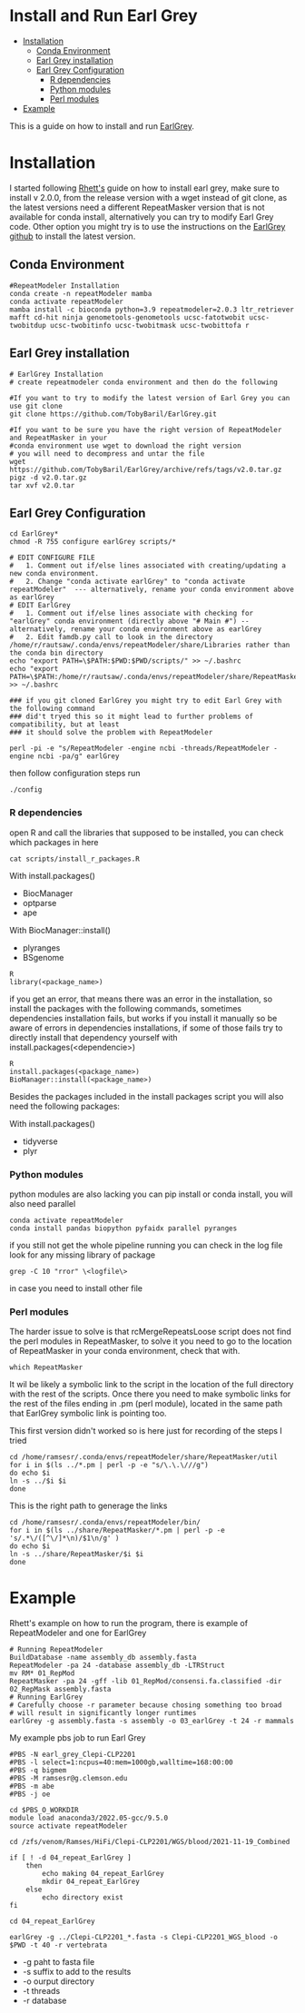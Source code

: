 **Install and Run Earl Grey**
===============================
- [Installation](#installation)
    - [Conda Environment](#conda-environment)
    - [Earl Grey installation](#earl-grey-installation)
    - [Earl Grey Configuration](#earl-grey-configuration)
        - [R dependencies](#r-dependencies)
        - [Python modules](#python-modules)
        - [Perl modules](#perl-modules)
- [Example](#example) 

This is a guide on how to install and run [EarlGrey](https://github.com/TobyBaril/EarlGrey).

# **Installation**

I started following [Rhett's](https://github.com/RhettRautsaw) guide on how to install earl grey, make sure to install v 2.0.0, from the release version with a wget instead of git clone, as the latest versions need a different RepeatMasker version that is not available for conda install, alternatively you can try to modify Earl Grey code. Other option you might try is to use the instructions on the [EarlGrey github](https://github.com/TobyBaril/EarlGrey) to install the latest version.

## **Conda Environment**
```
#RepeatModeler Installation
conda create -n repeatModeler mamba
conda activate repeatModeler
mamba install -c bioconda python=3.9 repeatmodeler=2.0.3 ltr_retriever mafft cd-hit ninja genometools-genometools ucsc-fatotwobit ucsc-twobitdup ucsc-twobitinfo ucsc-twobitmask ucsc-twobittofa r
```
## **Earl Grey installation**

```
# EarlGrey Installation
# create repeatmodeler conda environment and then do the following

#If you want to try to modify the latest version of Earl Grey you can use git clone 
git clone https://github.com/TobyBaril/EarlGrey.git

#If you want to be sure you have the right version of RepeatModeler and RepeatMasker in your 
#conda environment use wget to download the right version
# you will need to decompress and untar the file 
wget https://github.com/TobyBaril/EarlGrey/archive/refs/tags/v2.0.tar.gz
pigz -d v2.0.tar.gz
tar xvf v2.0.tar
```
## **Earl Grey Configuration**
```
cd EarlGrey*
chmod -R 755 configure earlGrey scripts/*

# EDIT CONFIGURE FILE 
#	1. Comment out if/else lines associated with creating/updating a new conda environment. 
#	2. Change "conda activate earlGrey" to "conda activate repeatModeler"  --- alternatively, rename your conda environment above as earlGrey
# EDIT EarlGrey
#	1. Comment out if/else lines associate with checking for "earlGrey" conda environment (directly above "# Main #") -- alternatively, rename your conda environment above as earlGrey
#	2. Edit famdb.py call to look in the directory /home/r/rautsaw/.conda/envs/repeatModeler/share/Libraries rather than the conda bin directory
echo "export PATH=\$PATH:$PWD:$PWD/scripts/" >> ~/.bashrc
echo "export PATH=\$PATH:/home/r/rautsaw/.conda/envs/repeatModeler/share/RepeatMasker" >> ~/.bashrc

### if you git cloned EarlGrey you might try to edit Earl Grey with the following command
### did't tryed this so it might lead to further problems of compatibility, but at least 
### it should solve the problem with RepeatModeler

perl -pi -e "s/RepeatModeler -engine ncbi -threads/RepeatModeler -engine ncbi -pa/g" earlGrey

```

then follow configuration steps run

```
./config
```


### **R dependencies**

open R and call the libraries that supposed to be installed, you can check which packages in here

```
cat scripts/install_r_packages.R
```

With install.packages()
- BiocManager
- optparse
- ape

With BiocManager::install()
- plyranges
- BSgenome

```
R
library(<package_name>)
```

if you get an error, that means there was an error in the installation, so install the packages with the following commands, sometimes dependencies installation fails, but works if you install it manually so be aware of errors in dependencies installations, if some of those fails try to directly install that dependency yourself with install.packages(\<dependencie\>)

```
R
install.packages(<package_name>)
BioManager::install(<package_name>)
```

Besides the packages included in the install packages script you will also need the following packages:

With install.packages()
- tidyverse
- plyr

### **Python modules**

python modules are also lacking you can pip install or conda install, you will also need parallel

```
conda activate repeatModeler 
conda install pandas biopython pyfaidx parallel pyranges
```

if you still not get the whole pipeline running you can check in the log file look for any missing library of package

```
grep -C 10 "rror" \<logfile\>
```

in case you need to install other file

### **Perl modules**

The harder issue to solve is that rcMergeRepeatsLoose script does not find the perl modules in RepeatMasker, to solve it you need to go to the location of RepeatMasker in your conda environment, check that with.
```
which RepeatMasker
```
It wil be likely a symbolic link to the script in the location of the full directory with the rest of the scripts.
Once there you need to make symbolic links for the rest of the files ending in .pm (perl module), located in the same path that EarlGrey symbolic link is pointing too.

This first version didn't worked so is here just for recording of the steps I tried
```
cd /home/ramsesr/.conda/envs/repeatModeler/share/RepeatMasker/util
for i in $(ls ../*.pm | perl -p -e "s/\.\.\///g")
do echo $i
ln -s ../$i $i
done
```

This is the right path to generage the links

```
cd /home/ramsesr/.conda/envs/repeatModeler/bin/
for i in $(ls ../share/RepeatMasker/*.pm | perl -p -e 's/.*\/([^\/]*\n)/$1\n/g' )
do echo $i
ln -s ../share/RepeatMasker/$i $i
done

```

# **Example**

Rhett's example on how to run the program, there is example of RepeatModeler and one for EarlGrey

```
# Running RepeatModeler
BuildDatabase -name assembly_db assembly.fasta
RepeatModeler -pa 24 -database assembly_db -LTRStruct
mv RM* 01_RepMod
RepeatMasker -pa 24 -gff -lib 01_RepMod/consensi.fa.classified -dir 02_RepMask assembly.fasta
# Running EarlGrey
# Carefully choose -r parameter because chosing something too broad
# will result in significantly longer runtimes
earlGrey -g assembly.fasta -s assembly -o 03_earlGrey -t 24 -r mammals
```

My example pbs job to run Earl Grey 
```
#PBS -N earl_grey_Clepi-CLP2201
#PBS -l select=1:ncpus=40:mem=1000gb,walltime=168:00:00
#PBS -q bigmem
#PBS -M ramsesr@g.clemson.edu
#PBS -m abe
#PBS -j oe

cd $PBS_O_WORKDIR
module load anaconda3/2022.05-gcc/9.5.0
source activate repeatModeler

cd /zfs/venom/Ramses/HiFi/Clepi-CLP2201/WGS/blood/2021-11-19_Combined

if [ ! -d 04_repeat_EarlGrey ]
    then
        echo making 04_repeat_EarlGrey
        mkdir 04_repeat_EarlGrey
    else
        echo directory exist
fi

cd 04_repeat_EarlGrey

earlGrey -g ../Clepi-CLP2201_*.fasta -s Clepi-CLP2201_WGS_blood -o $PWD -t 40 -r vertebrata
```
- -g paht to fasta file
- -s suffix to add to the results
- -o ourput directory
- -t threads 
- -r database

